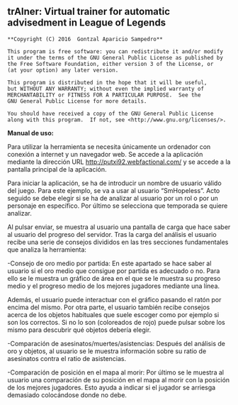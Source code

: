   <h2> trAIner: Virtual trainer for automatic advisedment in League of Legends</h2>
    
    **Copyright (C) 2016  Gontzal Aparicio Sampedro**

    This program is free software: you can redistribute it and/or modify
    it under the terms of the GNU General Public License as published by
    the Free Software Foundation, either version 3 of the License, or
    (at your option) any later version.

    This program is distributed in the hope that it will be useful,
    but WITHOUT ANY WARRANTY; without even the implied warranty of
    MERCHANTABILITY or FITNESS FOR A PARTICULAR PURPOSE.  See the
    GNU General Public License for more details.

    You should have received a copy of the GNU General Public License
    along with this program.  If not, see <http://www.gnu.org/licenses/>.

**Manual de uso:**

Para utilizar la herramienta se necesita únicamente un ordenador con conexión a internet y un navegador web. Se accede a la aplicación mediante la dirección URL http://putxi92.webfactional.com/ y se accede a la pantalla principal de la aplicación.


Para iniciar la aplicación, se ha de introducir un nombre de usuario válido del juego. Para este ejemplo, se va a usar al usuario “SmHopeless”. Acto seguido se debe elegir si se ha de analizar al usuario por un rol o por un personaje en específico. Por último se selecciona que temporada se quiere analizar.

Al pulsar enviar, se muestra al usuario una pantalla de carga que hace saber al usuario del progreso del servidor. Tras la carga del análisis el usuario recibe una serie de consejos divididos en las tres secciones fundamentales que analiza la herramienta:

-Consejo de oro medio por partida: En este apartado se hace saber al usuario si el oro medio que consigue por partida es adecuado o no. Para ello se le muestra un gráfico de área en el que se le muestra su progreso medio y el progreso medio de los mejores jugadores mediante una línea.

Además, el usuario puede interactuar con el gráfico pasando el ratón por encima del mismo. Por otra parte, el usuario también recibe consejos acerca de los objetos habituales que suele escoger como por ejemplo si son los correctos. Si no lo son (coloreados de rojo) puede pulsar sobre los mismo para descubrir qué objetos debería elegir.

-Comparación de asesinatos/muertes/asistencias: Después del análisis de oro y objetos, al usuario se le muestra información sobre su ratio de asesinatos contra el ratio de asistencias. 

-Comparación de posición en el mapa al morir: Por último se le muestra al usuario una comparación de su posición en el mapa al morir con la posición de los mejores jugadores. Esto ayuda a indicar si el jugador se arriesga demasiado colocándose donde no debe.










